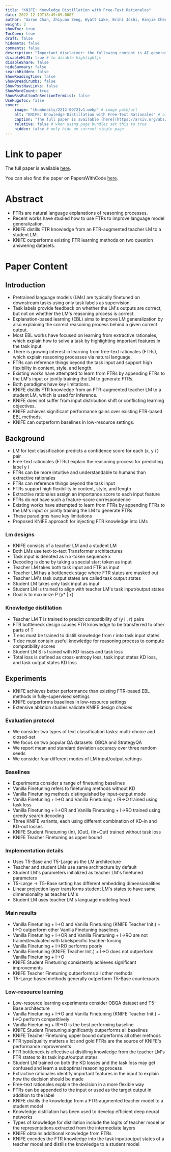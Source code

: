 ```yaml
---
title: "KNIFE: Knowledge Distillation with Free-Text Rationales"
date: 2022-12-19T18:49:09.000Z
author: "Aaron Chan, Zhiyuan Zeng, Wyatt Lake, Brihi Joshi, Hanjie Chen, Xiang Ren"
weight: 2
showToc: true
TocOpen: true
draft: false
hidemeta: false
comments: false
description: "Important disclaimer: the following content is AI-generated, please make sure to fact check the presented information by reading the full paper."
disableHLJS: true # to disable highlightjs
disableShare: false
hideSummary: false
searchHidden: false
ShowReadingTime: false
ShowBreadCrumbs: false
ShowPostNavLinks: false
ShowWordCount: true
ShowRssButtonInSectionTermList: false
UseHugoToc: false
cover:
    image: "thumbnails/2212-09721v1.webp" # image path/url
    alt: "KNIFE: Knowledge Distillation with Free-Text Rationales" # alt text
    caption: "The full paper is available [here](https://arxiv.org/abs/2212.09721)." # display caption under cover
    relative: false # when using page bundles set this to true
    hidden: false # only hide on current single page
---
```


# Link to paper
The full paper is available [here](https://arxiv.org/abs/2212.09721).

You can also find the paper on PapersWithCode [here](https://paperswithcode.com/paper/knife-knowledge-distillation-with-free-text).

# Abstract
- FTRs are natural language explanations of reasoning processes.
- Recent works have studied how to use FTRs to improve language model generalization.
- KNIFE distills FTR knowledge from an FTR-augmented teacher LM to a student LM.
- KNIFE outperforms existing FTR learning methods on two question answering datasets.

# Paper Content

## Introduction
- Pretrained language models (LMs) are typically finetuned on downstream tasks using only task labels as supervision.
- Task labels provide feedback on whether the LM's outputs are correct, but not on whether the LM's reasoning process is correct.
- Explanation-based learning (EBL) aims to improve LM generalization by also explaining the correct reasoning process behind a given correct output.
- Most EBL works have focused on learning from extractive rationales, which explain how to solve a task by highlighting important features in the task input.
- There is growing interest in learning from free-text rationales (FTRs), which explain reasoning processes via natural language.
- FTRs can reference things beyond the task input and support high flexibility in content, style, and length.
- Existing works have attempted to learn from FTRs by appending FTRs to the LM's input or jointly training the LM to generate FTRs.
- Both paradigms have key limitations.
- KNIFE distills FTR knowledge from an FTR-augmented teacher LM to a student LM, which is used for inference.
- KNIFE does not suffer from input distribution shift or conflicting learning objectives.
- KNIFE achieves significant performance gains over existing FTR-based EBL methods.
- KNIFE can outperform baselines in low-resource settings.

## Background
- LM for text classification predicts a confidence score for each (x, y i ) pair
- Free-text rationales (FTRs) explain the reasoning process for predicting label y i
- FTRs can be more intuitive and understandable to humans than extractive rationales
- FTRs can reference things beyond the task input
- FTRs support high flexibility in content, style, and length
- Extractive rationales assign an importance score to each input feature
- FTRs do not have such a feature-score correspondence
- Existing works have attempted to learn from FTRs by appending FTRs to the LM's input or jointly training the LM to generate FTRs
- These paradigms have key limitations
- Proposed KNIFE approach for injecting FTR knowledge into LMs

### Lm designs
- KNIFE consists of a teacher LM and a student LM
- Both LMs use text-to-text Transformer architectures
- Task input is denoted as n x-token sequence x
- Decoding is done by taking a special start token as input
- Teacher LM takes both task input and FTR as input
- Teacher LM has a bottleneck stage where FTR states are masked out
- Teacher LM's task output states are called task output states
- Student LM takes only task input as input
- Student LM is trained to align with teacher LM's task input/output states
- Goal is to maximize P (y* | x)

### Knowledge distillation
- Teacher LM T is trained to predict compatibility of (y i , r) pairs
- FTR bottleneck design causes FTR knowledge to be transferred to other parts of T
- T enc must be trained to distill knowledge from r into task input states
- T dec must contain useful knowledge for reasoning process to compute compatibility scores
- Student LM S is trained with KD losses and task loss
- Total loss is defined as cross-entropy loss, task input states KD loss, and task output states KD loss

## Experiments
- KNIFE achieves better performance than existing FTR-based EBL methods in fully-supervised settings
- KNIFE outperforms baselines in low-resource settings
- Extensive ablation studies validate KNIFE design choices

### Evaluation protocol
- We consider two types of text classification tasks: multi-choice and closed-set
- We focus on two popular QA datasets: OBQA and StrategyQA
- We report mean and standard deviation accuracy over three random seeds
- We consider four different modes of LM input/output settings

### Baselines
- Experiments consider a range of finetuning baselines
- Vanilla Finetuning refers to finetuning methods without KD
- Vanilla Finetuning methods distinguished by input-output mode
- Vanilla Finetuning + I→O and Vanilla Finetuning + IR→O trained using task loss
- Vanilla Finetuning + I→OR and Vanilla Finetuning + I→RO trained using greedy search decoding
- Three KNIFE variants, each using different combination of KD-in and KD-out losses
- KNIFE Student Finetuning (In), (Out), (In+Out) trained without task loss
- KNIFE Teacher Finetuning as upper bound

### Implementation details
- Uses T5-Base and T5-Large as the LM architecture
- Teacher and student LMs use same architecture by default
- Student LM's parameters initialized as teacher LM's finetuned parameters
- T5-Large → T5-Base setting has different embedding dimensionalities
- Linear projection layer transforms student LM's states to have same dimensionality as teacher LM's
- Student LM uses teacher LM's language modeling head

### Main results
- Vanilla Finetuning + I→O and Vanilla Finetuning (KNIFE Teacher Init.) + I→O outperform other Vanilla Finetuning baselines
- Vanilla Finetuning + I→OR and Vanilla Finetuning + I→RO are not trained/evaluated with labelspecific teacher-forcing
- Vanilla Finetuning + I→RO performs poorly
- Vanilla Finetuning (KNIFE Teacher Init.) + I→O does not outperform Vanilla Finetuning + I→O
- KNIFE Student Finetuning consistently achieves significant improvements
- KNIFE Teacher Finetuning outperforms all other methods
- T5-Large based methods generally outperform T5-Base counterparts

### Low-resource learning
- Low-resource learning experiments consider OBQA dataset and T5-Base architecture
- Vanilla Finetuning + I→O and Vanilla Finetuning (KNIFE Teacher Init.) + I→O perform competitively
- Vanilla Finetuning + IR→O is the best performing baseline
- KNIFE Student Finetuning significantly outperforms all baselines
- KNIFE Teacher Finetuning upper bound outperforms all other methods
- FTR type/quality matters a lot and gold FTRs are the source of KNIFE's performance improvements
- FTR bottleneck is effective at distilling knowledge from the teacher LM's FTR states to its task input/output states
- Student LM trained on both the KD losses and the task loss may get confused and learn a suboptimal reasoning process
- Extractive rationales identify important features in the input to explain how the decision should be made
- Free-text rationales explain the decision in a more flexible way
- FTRs can be appended to the input or used as the target output in addition to the label
- KNIFE distills the knowledge from a FTR-augmented teacher model to a student model
- Knowledge distillation has been used to develop efficient deep neural networks
- Types of knowledge for distillation include the logits of teacher model or the representations extracted from the intermediate layers
- KNIFE obtains additional knowledge from FTRs
- KNIFE encodes the FTR knowledge into the task input/output states of a teacher model and distills the knowledge to a student model
